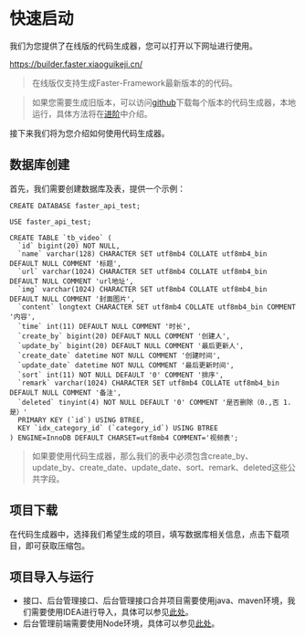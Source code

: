 # 快速启动

我们为您提供了在线版的代码生成器，您可以打开以下网址进行使用。

https://builder.faster.xiaoguikeji.cn/

> 在线版仅支持生成Faster-Framework最新版本的的代码。

> 如果您需要生成旧版本，可以访问[github](https://github.com/faster-framework/faster-framework-builder/releases)下载每个版本的代码生成器，本地运行，具体方法将在[进阶](/advanced/deploy/)中介绍。

接下来我们将为您介绍如何使用代码生成器。

## 数据库创建

首先，我们需要创建数据库及表，提供一个示例：

```
CREATE DATABASE faster_api_test;

USE faster_api_test;
 
CREATE TABLE `tb_video` (
  `id` bigint(20) NOT NULL,
  `name` varchar(128) CHARACTER SET utf8mb4 COLLATE utf8mb4_bin DEFAULT NULL COMMENT '标题',
  `url` varchar(1024) CHARACTER SET utf8mb4 COLLATE utf8mb4_bin DEFAULT NULL COMMENT 'url地址',
  `img` varchar(1024) CHARACTER SET utf8mb4 COLLATE utf8mb4_bin DEFAULT NULL COMMENT '封面图片',
  `content` longtext CHARACTER SET utf8mb4 COLLATE utf8mb4_bin COMMENT '内容',
  `time` int(11) DEFAULT NULL COMMENT '时长',
  `create_by` bigint(20) DEFAULT NULL COMMENT '创建人',
  `update_by` bigint(20) DEFAULT NULL COMMENT '最后更新人',
  `create_date` datetime NOT NULL COMMENT '创建时间',
  `update_date` datetime NOT NULL COMMENT '最后更新时间',
  `sort` int(11) NOT NULL DEFAULT '0' COMMENT '排序',
  `remark` varchar(1024) CHARACTER SET utf8mb4 COLLATE utf8mb4_bin DEFAULT NULL COMMENT '备注',
  `deleted` tinyint(4) NOT NULL DEFAULT '0' COMMENT '是否删除（0.,否 1.是）'
  PRIMARY KEY (`id`) USING BTREE,
  KEY `idx_category_id` (`category_id`) USING BTREE
) ENGINE=InnoDB DEFAULT CHARSET=utf8mb4 COMMENT='视频表';
```

> 如果要使用代码生成器，那么我们的表中必须包含create_by、update_by、create_date、update_date、sort、remark、deleted这些公共字段。

## 项目下载

在代码生成器中，选择我们希望生成的项目，填写数据库相关信息，点击下载项目，即可获取压缩包。

## 项目导入与运行

- 接口、后台管理接口、后台管理接口合并项目需要使用java、maven环境，我们需要使用IDEA进行导入，具体可以参见[此处](https://admin.faster.org.cn/#/intro/quickstart/run-api)。
- 后台管理前端需要使用Node环境，具体可以参见[此处](https://admin.faster.org.cn/#/intro/quickstart/run-web)。